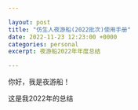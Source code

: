 ```yaml
---

layout: post
title: "仿生人夜游船(2022批次)使用手册"
date: 2022-11-23 12:23:00 +0000
categories: personal
excerpt: 夜游船2022年年度总结

---
```


你好，我是夜游船！

这是我2022年的总结

